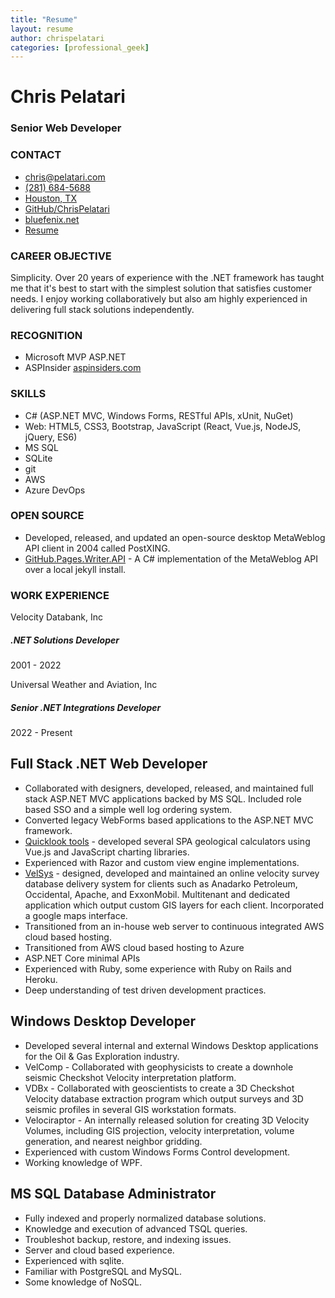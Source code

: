 ```yaml
---
title: "Resume"
layout: resume
author: chrispelatari
categories: [professional_geek]
---
```


<h1 class="text-center border-bottom">Chris Pelatari</h1>
<h3 class="text-center">Senior Web Developer</h3>

<div class="row">
  <div class="col-4 border-right">
  <div id="contact">
    <h3 class="text-right">CONTACT</h3>
    <ul class="list-unstyled text-right">
      <li><a href="mailto:chris@pelatari.com">chris@pelatari.com <i class="fas fa-envelope"></i></a></li>
      <li><a href="tel:2816845688">(281) 684-5688 <i class="fas fa-phone"></i></a></li>
      <li><a href="https://goo.gl/maps/kBStcgycPRVgHfiv6" target="blank">Houston, TX <i class="fas fa-map-marker-alt"></i></a></li>
      <li><a href="https://github.com/ChrisPelatari">GitHub/ChrisPelatari <i class="fab fa-github"></i></a></li>
      <li><a href="https://bluefenix.net">bluefenix.net <i class="fas fa-link"></i></a></li>
      <li><a href="https://chris.pelatari.com/Resume">Resume <i class="fas fa-code"></i></a></li>
    </ul>
  </div>
    <h3 class="text-right">CAREER OBJECTIVE</h3>
    <p class="list-group-item list-group-item-light bg-dark">Simplicity. Over 20 years of experience with the .NET framework has taught me that it's best to start with the simplest solution that satisfies customer needs. I enjoy working collaboratively but also am highly experienced in delivering full stack solutions independently.</p>
    <h3 class="text-right">RECOGNITION</h3>
    <ul class="text-right list-group list-group-flush">
      <li class="list-group-item list-group-item-light bg-dark">Microsoft MVP ASP.NET</li>
      <li class="list-group-item list-group-item-light bg-dark">ASPInsider <a href="https://aspinsiders.com">aspinsiders.com</a></li>
    </ul>
    <h3 class="text-right">SKILLS</h3>
    <ul class="text-right list-group list-group-flush">
      <li class="list-group-item list-group-item-light bg-dark">C# (ASP.NET MVC, Windows Forms, RESTful APIs, xUnit, NuGet)</li>
      <li class="list-group-item list-group-item-light bg-dark">Web: HTML5, CSS3, Bootstrap, JavaScript (React, Vue.js, NodeJS, jQuery, ES6)</li>
      <li class="list-group-item list-group-item-light bg-dark">MS SQL</li>
      <li class="list-group-item list-group-item-light bg-dark">SQLite</li>
      <li class="list-group-item list-group-item-light bg-dark">git</li>
      <li class="list-group-item list-group-item-light bg-dark">AWS</li>
      <li class="list-group-item list-group-item-light bg-dark">Azure DevOps</li>
    </ul>
    <h3 class="text-right">OPEN SOURCE</h3>
    <ul class="text-right list-group list-group-flush">
      <li class="list-group-item list-group-item-light bg-dark">Developed, released, and updated an open-source desktop MetaWeblog API client in 2004 called PostXING. </li>
      <li class="list-group-item list-group-item-light bg-dark"><a href="https://github.com/ChrisPelatari/GitHub.Pages.Writer.API">GitHub.Pages.Writer.API</a> - A C# implementation of the MetaWeblog API over a local jekyll install.</li>
    </ul>
  </div>
  <div class="col">
    <h3>WORK EXPERIENCE</h3>
    <div class="card bg-dark">
      <div class="card-header">Velocity Databank, Inc</div>
      <div class="card-body">
        <h5 class="card-title">.NET Solutions Developer</h5>
        <p class="card-text">2001 - 2022</p>
      </div>
    </div>
    <div class="card bg-dark">
      <div class="card-header">Universal Weather and Aviation, Inc</div>
      <div class="card-body">
        <h5 class="card-title">Senior .NET Integrations Developer</h5>
        <p class="card-text">2022 - Present</p>
      </div>
    </div>
    <h2>Full Stack .NET Web Developer</h2>
    <ul>
      <li>Collaborated with designers, developed, released, and maintained full stack ASP.NET MVC applications backed by MS SQL. Included role based SSO and a simple well log ordering system. </li>
      <li>Converted legacy WebForms based applications to the ASP.NET MVC framework. </li>
      <li><a href="https://www.velocitydatabank.com/quicklook">Quicklook tools</a> - developed several SPA geological calculators using Vue.js and JavaScript charting libraries. </li>
      <li>Experienced with Razor and custom view engine implementations. </li>
      <li><a href="https://velsys.velocitydatabank.com">VelSys</a> - designed, developed and maintained an online velocity survey database delivery system for clients such as Anadarko Petroleum, Occidental, Apache, and ExxonMobil. Multitenant and dedicated application which output custom GIS layers for each client. Incorporated a google maps interface. </li>
      <li>Transitioned from an in-house web server to continuous integrated AWS cloud based hosting. </li>
      <li>Transitioned from AWS cloud based hosting to Azure</li>
      <li>ASP.NET Core minimal APIs</li>
      <li>Experienced with Ruby, some experience with Ruby on Rails and Heroku. </li>
      <li>Deep understanding of test driven development practices. </li>
    </ul>
    <h2>Windows Desktop Developer</h2>
    <ul>
      <li>Developed several internal and external Windows Desktop applications for the Oil & Gas Exploration industry. </li>
      <li>VelComp - Collaborated with geophysicists to create a downhole seismic Checkshot Velocity interpretation platform. </li>
      <li>VDBx - Collaborated with geoscientists to create a 3D Checkshot Velocity database extraction program which output surveys and 3D seismic profiles in several GIS workstation formats. </li>
      <li>Velociraptor - An internally released solution for creating 3D Velocity Volumes, including GIS projection, velocity interpretation, volume generation, and nearest neighbor gridding. </li>
      <li>Experienced with custom Windows Forms Control development.</li>
      <li>Working knowledge of WPF. </li>
    </ul>
    <h2>MS SQL Database Administrator</h2>
    <ul>
      <li>Fully indexed and properly normalized database solutions. </li>
      <li>Knowledge and execution of advanced TSQL queries. </li>
      <li>Troubleshot backup, restore, and indexing issues. </li>
      <li>Server and cloud based experience. </li>
      <li>Experienced with sqlite. </li>
      <li>Familiar with PostgreSQL and MySQL. </li>
      <li>Some knowledge of NoSQL. </li>
    </ul>
</div>
